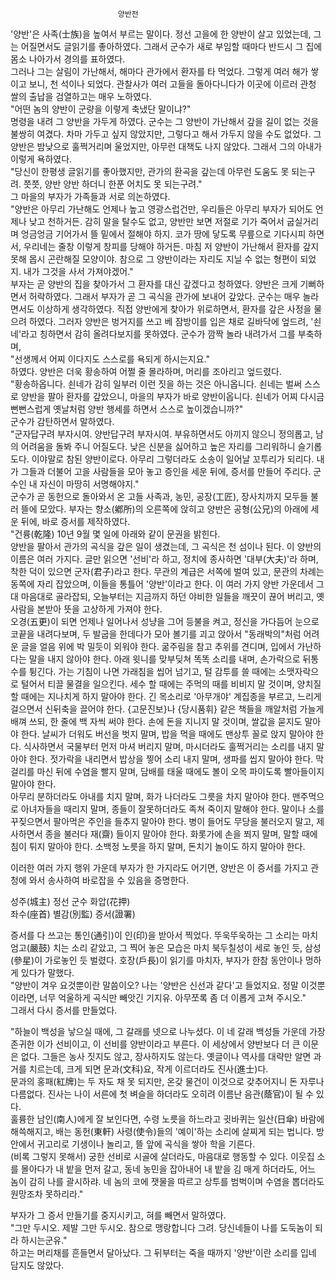   
                            양반전  
   
 '양반'은 사족(士族)을 높여서 부르는 말이다. 정선 고을에 한 양반이 살고 있었는데, 그는 어질면서도 글읽기를 좋아하였다. 그래서 군수가 새로 부임할 때마다 반드시 그 집에 몸소 나아가서 경의를 표하였다.  
그러나 그는 살림이 가난해서, 해마다 관가에서 환자를 타 먹었다. 그렇게 여러 해가 쌓이고 보니, 천 석이나 되었다. 관찰사가 여러 고들을 돌아다니다가 이곳에 이르러 관청 쌀의 출납을 검열하고는 매우 노하였다.   
"어떤 놈의 양반이 군량을 이렇게 축냈단 말이냐?"  
명령을 내려 그 양반을 가두게 하였다. 군수는 그 양반이 가난해서 갚을 길이 없는 것을 불쌍히 여겼다. 차마 가두고 싶지 않았지만, 그렇다고 해서 가두지 않을 수도 없었다. 그 양반은 밤낮으로 훌쩍거리며 울었지만, 아무런 대책도 나지 않았다. 그래서 그의 아내가 이렇게 욕하였다.   
"당신이 한평생 글읽기를 좋아했지만, 관가의 환곡을 갚는데 아무런 도움도 못 되는구려. 쯧쯧, 양반 양반 하더니 한푼 어치도 못 되는구려."  
그 마을의 부자가 가족들과 서로 의논하였다.  
"양반은 아무리 가난해도 언제나 높고 영광스럽건만, 우리들은 아무리 부자가 되어도 언제나 낮고 천하거든. 감히 말을 탈수도 없고, 양반만 보면 저절로 기가 죽어서 굽실거리며 엉금엉금 기어가서 뜰 밑에서 절해야 하지. 코가 땅에 닿도록 무릎으로 기다시피 하면서, 우리네는 줄창 이렇게 창피를 당해야 하거든. 마침 저 양반이 가난해서 환자를 갚지 못해 몹시 곤란해질 모양이야. 참으로 그 양반이라는 자리도 지닐 수 없는 형편이 되었지. 내가 그것을 사서 가져야겠어."  
부자는 곧 양반의 집을 찾아가서 그 환자를 대신 갚겠다고 청하였다. 양반은 크게 기뻐하면서 허락하였다. 그래서 부자가 곧 그 곡식을 관가에 보내어 갚았다. 군수는 매우 놀라면서도 이상하게 생각하였다. 직접 양반에게 찾아가 위로하면서, 환자를 갚은 사정을 물으려 하였다. 그러자 양반은 벙거지를 쓰고 베 잠방이를 입은 채로 길바닥에 엎드려, '쇤네'라고 칭하면서 감히 올려다보지를 못하였다. 군수가 깜짝 놀라 내려가서 그를 부축하며,   
"선생께서 어찌 이다지도 스스로를 욕되게 하시는지요."  
하였다. 양반은 더욱 황송하여 어쩔 줄 몰라하며, 머리를 조아리고 엎드렸다.   
"황송하옵니다. 쇤네가 감히 일부러 이런 짓을 하는 것은 아니옵니다. 쇤네는 벌써 스스로 양반을 팔아 환자를 갚았으니, 마을의 부자가 바로 양반이옵니다. 쇤네가 어찌 다시금 뻔뻔스럽게 옛날처럼 양반 행세를 하면서 스스로 높이겠습니까?"  
군수가 감탄하면서 말하였다.  
"군자답구려 부자시여. 양반답구려 부자시여. 부유하면서도 아끼지 않으니 정의롭고, 남의 어려움을 돌봐 주니 어질도다. 낮은 신분을 싫어하고 높은 자리를 그리워하니 슬기롭도다. 이야말로 참된 양반이로다. 아무리 그렇더라도 소송이 일어날 꼬투리가 되리다. 내가 그들과 더불어 고을 사람들을 모아 놓고 증인을 세운 뒤에, 증서를 만들어 주리다. 군수인 내 자신이 마땅히 서명해야지."  
군수가 곧 동헌으로 돌아와서 온 고들 사족과, 농민, 공장(工匠), 장사치까지 모두들 불러 뜰에 모았다. 부자는 향소(鄕所)의 오른쪽에 앉히고 양반은 공형(公兄)의 아래에 세운 뒤에, 바로 증서를 제작하였다.  
"건륭(乾隆) 10년 9월 몇 일에 아래와 같이 문권을 밝힌다.  
양반을 팔아서 관가의 곡식을 갚은 일이 생겼는데, 그 곡식은 천 섬이나 된다. 이 양반의 이름은 여러 가지다. 글만 읽으면 '선비'라 하고, 정치에 종사하면 '대부(大夫)'라 하며, 착한 덕이 있으면 군자(君子)라고 한다. 무관의 계급은 서쪽에 벌여 있고, 문관의 차례는 동쪽에 자리 잡았으며, 이들을 통틀어 '양반'이라고 한다. 이 여러 가지 양반 가운데서 그대 마음대로 골라잡되, 오늘부터는 지금까지 하던 야비한 일들을 깨끗이 끊어 버리고, 옛 사람을 본받아 뜻을 고상하게 가져야 한다.  
오경(五更)이 되면 언제나 일어나서 성냥을 그어 등불을 켜고, 정신을 가다듬어 눈으로 코끝을 내려다보며, 두 발굽을 한데다가 모아 볼기를 괴고 앉아서 "동래박의"처럼 어려운 글을 얼음 위에 박 밀듯이 외워야 한다. 굶주림을 참고 추위를 견디며, 입에서 가난하다는 말을 내지 않아야 한다. 아래 윗니를 맞부딪쳐 똑똑 소리를 내며, 손가락으로 뒤통수를 튕긴다. 가는 기침이 나면 가래침을 씹어 넘기고, 털 감투를 쓸 때에는 소맷자락으로 털어서 티끌 물결을 일으킨다. 세수 할 때에는 주먹의 때를 비비지 말 것이며, 양치질할 때에는 지나치게 하지 말아야 한다. 긴 목소리로 '아무개야' 계집종을 부르고, 느리게 걸으면서 신뒤축을 끌어야 한다. {고문진보}나 {당시품휘} 같은 책들을 깨알처럼 가늘게 배껴 쓰되, 한 줄에 백 자씩 써야 한다. 손에 돈을 지니지 말 것이며, 쌀값을 묻지도 말아야 한다. 날씨가 더워도 버선을 벗지 말며, 밥을 먹을 때에도 맨상투 꼴로 앉지 말아야 한다. 식사하면서 국물부터 먼저 마셔 버리지 말며, 마시더라도 훌쩍거리는 소리를 내지 말아야 한다. 젓가락을 내리면서 밥상을 찧어 소리 내지 말며, 생파를 씹지 말아야 한다. 막걸리를 마신 뒤에 수염을 빨지 말며, 담배를 태울 때에도 볼이 오목 파이도록 빨아들이지 말아야 한다.  
아무리 분하더라도 아내를 치지 말며, 화가 나더라도 그릇을 차지 말아야 한다. 맨주먹으로 아녀자들을 때리지 말며, 종들이 잘못하더라도 족쳐 죽이지 말해야 한다. 말이나 소를 꾸짖으면서 팔아먹은 주인을 들추지 말아야 한다. 병이 들어도 무당을 불러오지 말고, 제사하면서 종을 불러다 재(齋) 들이지 말아야 한다. 화롯가에 손을 쬐지 말며, 말할 때에 침이 튀지 말아야 한다. 소백정 노릇을 하지 말며, 돈치기 놀이도 하지 말아야 한다.

이러한 여러 가지 행위 가운데 부자가 한 가지라도 어기면, 양반은 이 증서를 가지고 관청에 와서 송사하여 바로잡을 수 있음을 증명한다.

성주(城主) 정선 군수 화압(花押)  
좌수(座首) 별감(別監) 증서(證署)

증서를 다 쓰고는 통인(通引)이 인(印)을 받아서 찍었다. 뚜욱뚜욱하는 그 소리는 마치 엄고(嚴鼓) 치는 소리 같았고, 그 찍어 놓은 모습은 마치 북두칠성이 세로 놓인 듯, 삼성(參星)이 가로놓인 듯 벌렸다. 호장(戶長)이 읽기를 마치자, 부자가 한참 동안이나 멍하게 있다가 말했다.   
"양반이 겨우 요것뿐이란 말씀이오? 나는 '양반은 신선과 같다'고 들었지요. 정말 이것뿐이라면, 너무 억울하게 곡식만 빼앗긴 기지유. 아무쪼록 좀 더 이롭게 고쳐 주시오."  
그래서 다시 증서를 만들었다.

"하늘이 백성을 낳으실 때에, 그 갈래를 넷으로 나누셨다. 이 네 갈래 백성들 가운데 가장 존귀한 이가 선비이고, 이 선비를 양반이라고 부른다. 이 세상에서 양반보다 더 큰 이문은 없다. 그들은 농사 짓지도 않고, 장사하지도 않는다. 옛글이나 역사를 대략만 알면 과거를 치르는데, 크게 되면 문과(文科)요, 작게 이르더라도 진사(進士)다.   
문과의 홍패(紅牌)는 두 자도 채 못 되지만, 온갖 물건이 이것으로 갖추어지니 돈 자루나 다름없다. 진사는 나이 서른에 첫 벼슬을 하더라도 오히려 이름난 음관(蔭官)이 될 수 있다.  
훌륭한 남인(南人)에게 잘 보인다면, 수령 노릇을 하느라고 귓바퀴는 일산(日傘) 바람에 해쓱해지고, 배는 동헌(東軒) 사령(使令)들의 '예이'하는 소리에 살찌게 되는 법니다. 방안에서 귀고리로 기생이나 놀리고, 뜰 앞에 곡식을 쌓아 학을 기른다.  
(비록 그렇지 못해서) 궁한 선비로 시골에 살더라도, 마음대로 행동할 수 있다. 이웃집 소를 몰아다가 내 밭을 먼저 갈고, 동네 농민을 잡아내어 내 밭을 김 매게 하더라도, 어느 놈이 감히 나를 괄시하랴. 네 놈의 코에 잿물을 따르고 상투를 범벅이며 수염을 뽑더라도 원망조차 못하리라."

부자가 그 증서 만들기를 중지시키고, 혀를 빼면서 말하였다.  
"그만 두시오. 제발 그만 두시오. 참으로 맹랑합니다 그려. 당신네들이 나를 도둑놈이 되라 하시는군유."  
하고는 머리채를 흔들면서 달아났다. 그 뒤부터는 죽을 때까지 '양반'이란 소리를 입네 담지도 않았다.  
 

 

